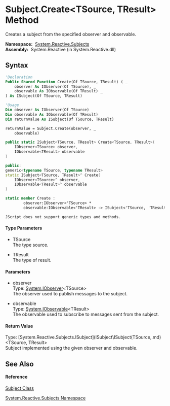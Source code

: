 # Subject.Create\<TSource, TResult\> Method

Creates a subject from the specified observer and observable.

**Namespace:**  [System.Reactive.Subjects](System.Reactive.Subjects\System.Reactive.Subjects.md)  
**Assembly:**  System.Reactive (in System.Reactive.dll)

## Syntax

```vb
'Declaration
Public Shared Function Create(Of TSource, TResult) ( _
    observer As IObserver(Of TSource), _
    observable As IObservable(Of TResult) _
) As ISubject(Of TSource, TResult)
```

```vb
'Usage
Dim observer As IObserver(Of TSource)
Dim observable As IObservable(Of TResult)
Dim returnValue As ISubject(Of TSource, TResult)

returnValue = Subject.Create(observer, _
    observable)
```

```csharp
public static ISubject<TSource, TResult> Create<TSource, TResult>(
    IObserver<TSource> observer,
    IObservable<TResult> observable
)
```

```c++
public:
generic<typename TSource, typename TResult>
static ISubject<TSource, TResult>^ Create(
    IObserver<TSource>^ observer, 
    IObservable<TResult>^ observable
)
```

```fsharp
static member Create : 
        observer:IObserver<'TSource> * 
        observable:IObservable<'TResult> -> ISubject<'TSource, 'TResult> 
```

```jscript
JScript does not support generic types and methods.
```

#### Type Parameters

- TSource  
  The type source.

- TResult  
  The type of result.

#### Parameters

- observer  
  Type: [System.IObserver](https://msdn.microsoft.com/en-us/library/Dd783449)\<TSource\>  
  The observer used to publish messages to the subject.

- observable  
  Type: [System.IObservable](https://msdn.microsoft.com/en-us/library/Dd990377)\<TResult\>  
  The observable used to subscribe to messages sent from the subject.

#### Return Value

Type: [System.Reactive.Subjects.ISubject](ISubject\ISubject(TSource,.md)\<TSource, TResult\>  
Subject implemented using the given observer and observable.

## See Also

#### Reference

[Subject Class](Subject\Subject.md)

[System.Reactive.Subjects Namespace](System.Reactive.Subjects\System.Reactive.Subjects.md)







